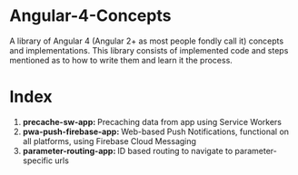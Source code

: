 # Angular-4-Concepts
A library of Angular 4 (Angular 2+ as most people fondly call it) concepts and implementations. This library consists of implemented code and steps mentioned as to how to write them and learn it the process.

# Index
1. <strong>precache-sw-app: </strong>Precaching data from app using Service Workers
2. <strong>pwa-push-firebase-app: </strong>Web-based Push Notifications, functional on all platforms, using Firebase Cloud Messaging
3. <strong>parameter-routing-app: </strong>ID based routing to navigate to parameter-specific urls
